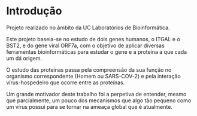 # Introdução

Projeto realizado no âmbito da UC Laboratórios de Bioinformática. 

Este projeto baseia-se no estudo de dois genes humanos, o ITGAL e o BST2, e do gene viral ORF7a, com o objetivo de aplicar diversas ferramentas bioinformáticas para estudar o gene e a proteína a que cada um dá origem. 

O estudo das proteínas passa pela compreensão da sua função no organismo correspondente (Homem ou SARS-COV-2) e pela interação vírus-hospedeiro que ocorre entre as proteínas. 

Um grande motivador deste trabalho foi a perpetiva de entender, mesmo que parcialmente, um pouco dos mecanismos que algo tão pequeno como um vírus possui para se tornar na ameaça global que é atualmente.
